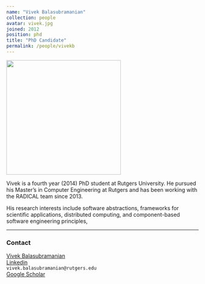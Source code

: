 ```yaml
---
name: "Vivek Balasubramanian"
collection: people
avatar: vivek.jpg
joined: 2012
position: phd
title: "PhD Candidate"
permalink: /people/vivekb
---
```


<img width="300" src="{{site.baseurl}}/images/people/{{page.avatar}}" data-action="zoom">

Vivek is a fourth year (2014) PhD student at Rutgers University. He pursued his
Master’s in Computer Engineering at Rutgers and has been working with the
RADICAL team since 2013.

His research interests include software abstractions, frameworks for scientific
applications, distributed computing, and component-based software engineering
principles,


<hr>

### Contact
<a href="https://github.com/vivek-bala"><i class="fa fa-github"></i> Vivek Balasubramanian</a><br>
<a href=""><i class="fa fa-linkedin"></i> [Linkedin](https://www.linkedin.com/in/vivekanandan-balasubramanian-284a1663/) <br>
<i class="fa fa-envelope-o"></i>  `vivek.balasubramanian@rutgers.edu`<br>
<i class="fa fa-bar-chart"></i> [Google Scholar](https://scholar.google.com/citations?user=FWkMEzQAAAAJ&hl=en) <br>
